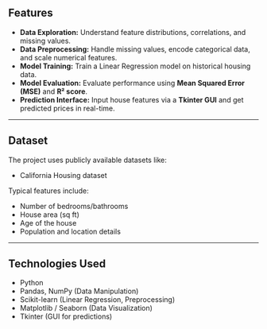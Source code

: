 ## Features
- **Data Exploration:** Understand feature distributions, correlations, and missing values.  
- **Data Preprocessing:** Handle missing values, encode categorical data, and scale numerical features.  
- **Model Training:** Train a Linear Regression model on historical housing data.  
- **Model Evaluation:** Evaluate performance using **Mean Squared Error (MSE)** and **R² score**.  
- **Prediction Interface:** Input house features via a **Tkinter GUI** and get predicted prices in real-time.

---

## Dataset
The project uses publicly available datasets like:  
- California Housing dataset  

Typical features include:
- Number of bedrooms/bathrooms  
- House area (sq ft)  
- Age of the house  
- Population and location details  

---

## Technologies Used
- Python  
- Pandas, NumPy (Data Manipulation)  
- Scikit-learn (Linear Regression, Preprocessing)  
- Matplotlib / Seaborn (Data Visualization)  
- Tkinter (GUI for predictions)  
